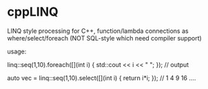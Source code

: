 cppLINQ
=======

LINQ style processing for C++, function/lambda connections as where/select/foreach (NOT SQL-style which need compiler support)

usage:

linq::seq(1,10).foreach([](int i) { std::cout << i << " "; }); // output

auto vec = linq::seq(1,10).select([](int i) { return i*i; }); // 1 4 9 16 ....
